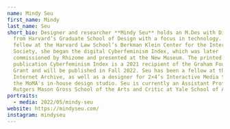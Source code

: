 ```yaml
---
name: Mindy Seu
first_name: Mindy
last_name: Seu
short_bio: Designer and researcher **Mindy Seu** holds an M.Des with Distinction
  from Harvard’s Graduate School of Design with a focus in technology. As a
  fellow at the Harvard Law School’s Berkman Klein Center for the Internet &
  Society, she began the digital Cyberfeminism Index, which was later
  commissioned by Rhizome and presented at the New Museum. The printed
  publication Cyberfeminism Index is a 2021 recipient of the Graham Foundation
  Grant and will be published in Fall 2022. Seu has been a fellow at the
  Internet Archive, as well as a designer for 2×4’s Interactive Media team and
  the MoMA's in-house design studio. Seu is currently an Assistant Professor at
  Rutgers Mason Gross School of the Arts and Critic at Yale School of Art.
portraits:
  - media: 2022/05/mindy-seu
website: https://mindyseu.com/
instagram: mindyseu
---
```

